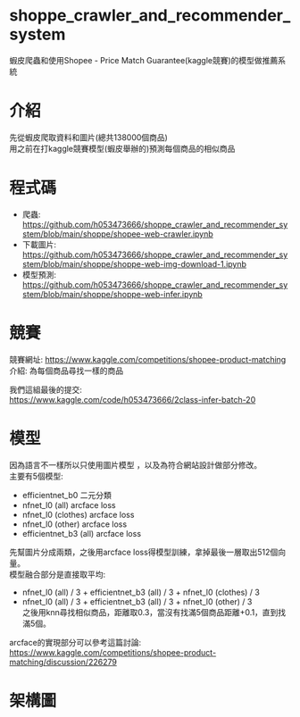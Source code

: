 # shoppe_crawler_and_recommender_system
蝦皮爬蟲和使用Shopee - Price Match Guarantee(kaggle競賽)的模型做推薦系統


# 介紹  
先從蝦皮爬取資料和圖片(總共138000個商品)  
用之前在打kaggle競賽模型(蝦皮舉辦的)預測每個商品的相似商品

# 程式碼
* 爬蟲: https://github.com/h053473666/shoppe_crawler_and_recommender_system/blob/main/shoppe/shopee-web-crawler.ipynb  
* 下載圖片: https://github.com/h053473666/shoppe_crawler_and_recommender_system/blob/main/shoppe/shoppe-web-img-download-1.ipynb  
* 模型預測: https://github.com/h053473666/shoppe_crawler_and_recommender_system/blob/main/shoppe/shoppe-web-infer.ipynb  

# 競賽

競賽網址: https://www.kaggle.com/competitions/shopee-product-matching  
介紹: 為每個商品尋找一樣的商品  

我們這組最後的提交:  
https://www.kaggle.com/code/h053473666/2class-infer-batch-20  
# 模型
因為語言不一樣所以只使用圖片模型 ，以及為符合網站設計做部分修改。   
主要有5個模型:  
* efficientnet_b0 二元分類
* nfnet_l0 (all)  arcface loss
* nfnet_l0 (clothes) arcface loss
* nfnet_l0 (other) arcface loss
* efficientnet_b3 (all) arcface loss

先幫圖片分成兩類，之後用arcface loss得模型訓練，拿掉最後一層取出512個向量。  
模型融合部分是直接取平均:  
* nfnet_l0 (all) / 3  +  efficientnet_b3 (all) / 3  +  nfnet_l0 (clothes) / 3  
* nfnet_l0 (all) / 3  +  efficientnet_b3 (all) / 3  +  nfnet_l0 (other) / 3  
之後用knn尋找相似商品，距離取0.3，當沒有找滿5個商品距離+0.1，直到找滿5個。  

arcface的實現部分可以參考這篇討論:  
https://www.kaggle.com/competitions/shopee-product-matching/discussion/226279  

# 架構圖



